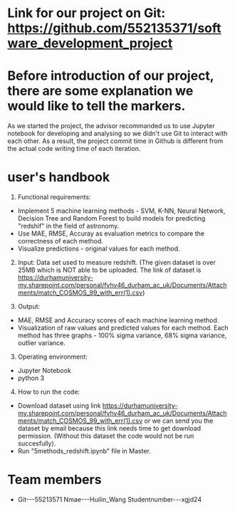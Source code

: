 # Link for our project on Git: https://github.com/552135371/software_development_project

# Before introduction of our project, there are some explanation we would like to tell the markers. 
As we started the project, the advisor recommanded us to use Jupyter notebook for developing and analysing so we didn't use Git to interact with each other. 
As a result, the project commit time in Github is different from the actual code writing time of each iteration.


# user's handbook
1. Functional requirements: 
- Implement 5 machine learning methods - SVM, K-NN, Neural Network, Decision Tree and Random Forest to build models for predicting "redshif" in the field of astronomy. 
- Use MAE, RMSE, Accuray as evaluation metrics to compare the correctness of each method.
- Visualize predictions - original values for each method.
2. Input: Data set used to measure redshift. (The given dataset is over 25MB which is NOT able to be uploaded. The link of dataset is https://durhamuniversity-my.sharepoint.com/personal/fvhv46_durham_ac_uk/Documents/Attachments/match_COSMOS_99_with_err(1).csv)

2. Output:
- MAE, RMSE and Accuracy scores of each machine learning method.
- Visualization of raw values and predicted values for each method. Each method has three graphs - 100% sigma variance, 68% sigma variance, outlier variance.

3. Operating environment:
- Jupyter Notebook
- python 3

4. How to run the code:
- Download dataset using link https://durhamuniversity-my.sharepoint.com/personal/fvhv46_durham_ac_uk/Documents/Attachments/match_COSMOS_99_with_err(1).csv or we can send you the dataset by email because this link needs time to get download permission. (Without this dataset the code would not be run succesfully).
- Run "5methods_redshift.ipynb" file in Master.

# Team members
- Git---55213571 Nmae---Huilin_Wang Studentnumber---xgjd24 
